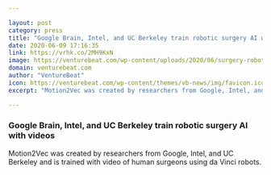 ```yaml
---

layout: post
category: press
title: "Google Brain, Intel, and UC Berkeley train robotic surgery AI with videos"
date: 2020-06-09 17:16:35
link: https://vrhk.co/2MH9KxN
image: https://venturebeat.com/wp-content/uploads/2020/06/surgery-robotics.png?w=1200&strip=all
domain: venturebeat.com
author: "VentureBeat"
icon: https://venturebeat.com/wp-content/themes/vb-news/img/favicon.ico
excerpt: "Motion2Vec was created by researchers from Google, Intel, and UC Berkeley and is trained with video of human surgeons using da Vinci robots."

---
```


### Google Brain, Intel, and UC Berkeley train robotic surgery AI with videos

Motion2Vec was created by researchers from Google, Intel, and UC Berkeley and is trained with video of human surgeons using da Vinci robots.